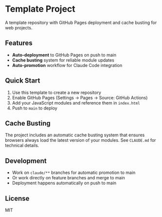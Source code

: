 # Template Project

A template repository with GitHub Pages deployment and cache busting for web projects.

## Features

- **Auto-deployment** to GitHub Pages on push to main
- **Cache busting** system for reliable module updates
- **Auto-promotion** workflow for Claude Code integration

## Quick Start

1. Use this template to create a new repository
2. Enable GitHub Pages (Settings → Pages → Source: GitHub Actions)
3. Add your JavaScript modules and reference them in `index.html`
4. Push to `main` to deploy

## Cache Busting

The project includes an automatic cache busting system that ensures browsers always load the latest version of your modules. See `CLAUDE.md` for technical details.

## Development

- Work on `claude/**` branches for automatic promotion to main
- Or work directly on feature branches and merge to main
- Deployment happens automatically on push to main

## License

MIT
